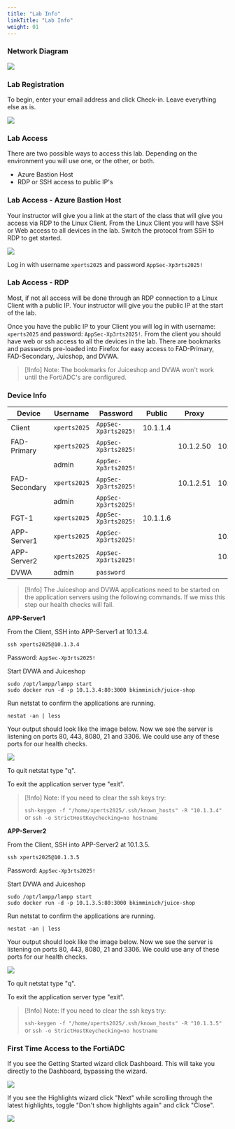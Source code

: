 ```yaml
---
title: "Lab Info"
linkTitle: "Lab Info"
weight: 01
---
```

### **Network Diagram**

![](fad-logical-w-ips.png)

### **Lab Registration**

To begin, enter your email address and click Check-in.  Leave everything else as is.

![](registration.png)

### **Lab Access**

There are two possible ways to access this lab. Depending on the environment you will use one, or the other, or both.
- Azure Bastion Host
- RDP or SSH access to public IP's

### **Lab Access - Azure Bastion Host**

Your instructor will give you a link at the start of the class that will give you access via RDP to the Linux Client.  From the Linux Client you will have SSH or Web access to all devices in the lab.  Switch the protocol from SSH to RDP to get started.

![](bastion.png)

Log in with username ```xperts2025``` and password ```AppSec-Xp3rts2025!```        

### **Lab Access - RDP**

Most, if not all access will be done through an RDP connection to a Linux Client with a public IP.  Your instructor will give you the public IP at the start of the lab.

Once you have the public IP to your Client you will log in with username: ```xperts2025``` and password: ```AppSec-Xp3rts2025!```.  From the client you should have web or ssh access to all the devices in the lab.  There are bookmarks and passwords pre-loaded into Firefox for easy access to FAD-Primary, FAD-Secondary, Juicshop, and DVWA.

> [!Info]
> Note: The bookmarks for Juiceshop and DVWA won't work until the FortiADC's are configured.

### **Device Info**

| Device        |Username|Password| Public | Proxy     | APP        |
|---------------|-----|--------|--|-----------|------------|
| Client        |```xperts2025```|```AppSec-Xp3rts2025!```| 10.1.1.4 |           |            |
| FAD-Primary   |```xperts2025```|```AppSec-Xp3rts2025!```|  | 10.1.2.50 | 10.1.3.100 |
|               |admin|```AppSec-Xp3rts2025!```|  |           |            |
| FAD-Secondary |```xperts2025```|```AppSec-Xp3rts2025!```|  | 10.1.2.51 | 10.1.3.101 |
|               |admin|```AppSec-Xp3rts2025!```|  |           |            |
|FGT-1|```xperts2025```|```AppSec-Xp3rts2025!```| 10.1.1.6 |           |            |
|APP-Server1|```xperts2025```|```AppSec-Xp3rts2025!```|  |           | 10.1.3.4   |
|APP-Server2|```xperts2025```|```AppSec-Xp3rts2025!```|  |           | 10.1.3.5   |
|DVWA|admin|```password```||||

> [!Info]
> The Juiceshop and DVWA applications need to be started on the application servers using the following commands.  If we miss this step our health checks will fail.

**APP-Server1**

From the Client, SSH into APP-Server1 at 10.1.3.4.
```
ssh xperts2025@10.1.3.4
```
Password: ```AppSec-Xp3rts2025!```

Start DVWA and Juiceshop 
```
sudo /opt/lampp/lampp start
sudo docker run -d -p 10.1.3.4:80:3000 bkimminich/juice-shop
```
Run netstat to confirm the applications are running.

```
nestat -an | less
```
Your output should look like the image below.  Now we see the server is listening on ports 80, 443, 8080, 21 and 3306.  We could use any of these ports for our health checks.

![](netstat.png)

To quit netstat type "q".

To exit the application server type "exit".

> [!Info]
> Note: If you need to clear the ssh keys try:
> 
> ```ssh-keygen -f "/home/xperts2025/.ssh/known_hosts" -R "10.1.3.4"```
> or
> ```ssh -o StrictHostKeychecking=no hostname```

**APP-Server2**

From the Client, SSH into APP-Server2 at 10.1.3.5.
```
ssh xperts2025@10.1.3.5
```
Password: ```AppSec-Xp3rts2025!```

Start DVWA and Juiceshop 
```
sudo /opt/lampp/lampp start
sudo docker run -d -p 10.1.3.5:80:3000 bkimminich/juice-shop

```
Run netstat to confirm the applications are running.

```
nestat -an | less
```

Your output should look like the image below.  Now we see the server is listening on ports 80, 443, 8080, 21 and 3306.  We could use any of these ports for our health checks.

![](netstat.png)

To quit netstat type "q".

To exit the application server type "exit".

> [!Info]
> Note: If you need to clear the ssh keys try:
> 
> ```ssh-keygen -f "/home/xperts2025/.ssh/known_hosts" -R "10.1.3.5"```
> or
> ```ssh -o StrictHostKeychecking=no hostname```

### **First Time Access to the FortiADC**

If you see the Getting Started wizard click Dashboard.  This will take you directly to the Dashboard, bypassing the wizard.

![](fad-wizard-1.png)

If you see the Highlights wizard click "Next" while scrolling through the latest highlights, toggle "Don't show highlights again" and click "Close".

![](highlights-wizard.png)





